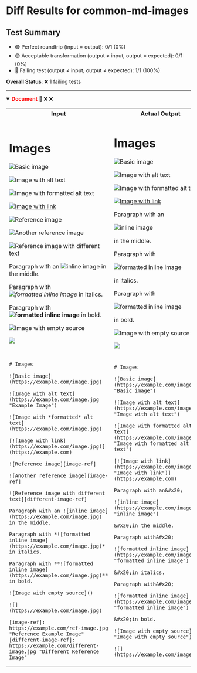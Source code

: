 # Diff Results for common-md-images

## Test Summary

- 🟢 Perfect roundtrip (input = output): 0/1 (0%)
- 🟡 Acceptable transformation (output ≠ input, output = expected): 0/1 (0%)
- 🔴 Failing test (output ≠ input, output ≠ expected): 1/1 (100%)

**Overall Status**: ❌ 1 failing tests

---

<details open>
<summary><span style="color:red; font-weight:bold;">Document</span> 🔴 <span title="Input = Output?">❌</span> <span title="Visual match?">❌</span></summary>

<table>
<tr>
<th style="width: 50%">Input</th>
<th style="width: 50%">Actual Output</th>
</tr>
<tr>
<td>

# Images

![Basic image](https://example.com/image.jpg)

![Image with alt text](https://example.com/image.jpg "Example Image")

![Image with *formatted* alt text](https://example.com/image.jpg)

[![Image with link](https://example.com/image.jpg)](https://example.com)

![Reference image][image-ref]

![Another reference image][image-ref]

![Reference image with different text][different-image-ref]

Paragraph with an ![inline image](https://example.com/image.jpg) in the middle.

Paragraph with *![formatted inline image](https://example.com/image.jpg)* in italics.

Paragraph with **![formatted inline image](https://example.com/image.jpg)** in bold.

![Image with empty source]()

![](https://example.com/image.jpg)

[image-ref]: https://example.com/ref-image.jpg "Reference Example Image"
[different-image-ref]: https://example.com/different-image.jpg "Different Reference Image"

</td>
<td>

# Images

![Basic image](https://example.com/image.jpg "Basic image")

![Image with alt text](https://example.com/image.jpg "Image with alt text")

![Image with formatted alt text](https://example.com/image.jpg "Image with formatted alt text")

[![Image with link](https://example.com/image.jpg "Image with link")](https://example.com)

Paragraph with an&#x20;

![inline image](https://example.com/image.jpg "inline image")

&#x20;in the middle.

Paragraph with&#x20;

![formatted inline image](https://example.com/image.jpg "formatted inline image")

&#x20;in italics.

Paragraph with&#x20;

![formatted inline image](https://example.com/image.jpg "formatted inline image")

&#x20;in bold.

![Image with empty source](<> "Image with empty source")

![](https://example.com/image.jpg)


</td>
</tr>
<tr>
<td>

<pre><code># Images

![Basic image](https://example.com/image.jpg)

![Image with alt text](https://example.com/image.jpg &quot;Example Image&quot;)

![Image with *formatted* alt text](https://example.com/image.jpg)

[![Image with link](https://example.com/image.jpg)](https://example.com)

![Reference image][image-ref]

![Another reference image][image-ref]

![Reference image with different text][different-image-ref]

Paragraph with an ![inline image](https://example.com/image.jpg) in the middle.

Paragraph with *![formatted inline image](https://example.com/image.jpg)* in italics.

Paragraph with **![formatted inline image](https://example.com/image.jpg)** in bold.

![Image with empty source]()

![](https://example.com/image.jpg)

[image-ref]: https://example.com/ref-image.jpg &quot;Reference Example Image&quot;
[different-image-ref]: https://example.com/different-image.jpg &quot;Different Reference Image&quot;</code></pre>

</td>
<td>

<pre><code># Images

![Basic image](https://example.com/image.jpg &quot;Basic image&quot;)

![Image with alt text](https://example.com/image.jpg &quot;Image with alt text&quot;)

![Image with formatted alt text](https://example.com/image.jpg &quot;Image with formatted alt text&quot;)

[![Image with link](https://example.com/image.jpg &quot;Image with link&quot;)](https://example.com)

Paragraph with an&amp;#x20;

![inline image](https://example.com/image.jpg &quot;inline image&quot;)

&amp;#x20;in the middle.

Paragraph with&amp;#x20;

![formatted inline image](https://example.com/image.jpg &quot;formatted inline image&quot;)

&amp;#x20;in italics.

Paragraph with&amp;#x20;

![formatted inline image](https://example.com/image.jpg &quot;formatted inline image&quot;)

&amp;#x20;in bold.

![Image with empty source](&lt;&gt; &quot;Image with empty source&quot;)

![](https://example.com/image.jpg)
</code></pre>

</td>
</tr>
</table>

</details>

